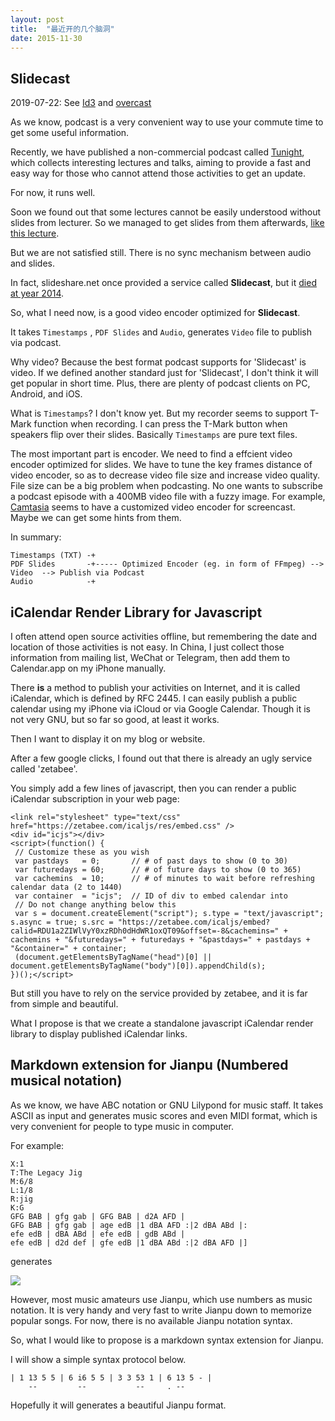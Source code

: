 ```yaml
---
layout: post
title:  "最近开的几个脑洞"
date: 2015-11-30
---
```



## Slidecast

2019-07-22: See [Id3](http://id3.org/id3v2-chapters-1.0) and [overcast](https://overcast.fm/forecast)

As we know, podcast is a very convenient way to use your commute time to get some useful information.

Recently, we have published a non-commercial podcast called [Tunight](https://podcast.tuna.moe/), which collects interesting lectures and talks, aiming to provide a fast and easy way for those who cannot attend those activities to get an update.

For now, it runs well. 

Soon we found out that some lectures cannot be easily understood without slides from lecturer. So we managed to get slides from them afterwards, [like this lecture](https://podcast.tuna.moe/podcast/2015/11/LaTeX/).

But we are not satisfied still. There is no sync mechanism between audio and slides.

In fact, slideshare.net once provided a service called **Slidecast**, but it [died at year 2014](https://blog.slideshare.net/2014/02/07/slidecasts-to-be-discontinued/).

So, what I need now, is a good video encoder optimized for **Slidecast**.

It takes `Timestamps` , `PDF Slides`  and `Audio`, generates `Video` file to publish via podcast.

Why video? Because the best format podcast supports for 'Slidecast' is video. If we defined another standard just for 'Slidecast', I don't think it will get popular in short time. Plus, there are plenty of podcast clients on PC, Android, and iOS. 

What is `Timestamps`? I don't know yet. But my recorder seems to support T-Mark function when recording. I can press the T-Mark button when speakers flip over their slides. Basically `Timestamps` are pure text files.

The most important part is encoder. We need to find a effcient video encoder optimized for slides. We have to tune the   key frames distance of video encoder, so as to decrease video file size and increase video  quality. File size can be a big problem when podcasting. No one wants to subscribe a podcast episode with a 400MB video file with a fuzzy image. For example, [Camtasia](https://www.techsmith.com/camtasia.html) seems to have a customized video encoder for screencast. Maybe we can get some hints from them.


In summary:

    Timestamps (TXT) -+
    PDF Slides       -+----- Optimized Encoder (eg. in form of FFmpeg) --> Video  --> Publish via Podcast
    Audio            -+ 



## iCalendar Render Library for Javascript

I often attend open source activities offline, but remembering the date and location of those activities is not easy. 
In China, I just collect those information from mailing list, WeChat or Telegram, then add them to Calendar.app on my iPhone manually. 

There **is** a method to publish your activities on Internet, and it is called iCalendar, which is defined by RFC 2445. I can easily publish a public calendar using my iPhone via iCloud or via Google Calendar.  Though it is not very GNU, but so far so good, at least it works.

Then I want to display it on my blog or website.

After a few google clicks, I found out that there is already an ugly service called 'zetabee'.

You simply add a few lines of javascript, then you can render a public iCalendar subscription in your web page:

    <link rel="stylesheet" type="text/css" href="https://zetabee.com/icaljs/res/embed.css" />
    <div id="icjs"></div>
    <script>(function() {
     // Customize these as you wish
     var pastdays   = 0;       // # of past days to show (0 to 30)
     var futuredays = 60;      // # of future days to show (0 to 365)
     var cachemins  = 10;      // # of minutes to wait before refreshing calendar data (2 to 1440)
     var container  = "icjs";  // ID of div to embed calendar into
     // Do not change anything below this
     var s = document.createElement("script"); s.type = "text/javascript"; s.async = true; s.src = "https://zetabee.com/icaljs/embed?calid=RDU1a2ZIWlVyY0xzRDh0dHdWR1oxQT09&offset=-8&cachemins=" + cachemins + "&futuredays=" + futuredays + "&pastdays=" + pastdays + "&container=" + container;
     (document.getElementsByTagName("head")[0] || document.getElementsByTagName("body")[0]).appendChild(s);
    })();</script>


But still you have to rely on the service provided by zetabee, and it is far from simple and beautiful.

What I propose is that we create a standalone javascript iCalendar render library to display published iCalendar links.


## Markdown extension for Jianpu (Numbered musical notation)

As we know, we have ABC notation or GNU Lilypond for music staff.
It takes ASCII as input and generates music scores and even MIDI format, which is very convenient for people to type music in computer. 

For example:

    X:1
    T:The Legacy Jig
    M:6/8
    L:1/8
    R:jig
    K:G
    GFG BAB | gfg gab | GFG BAB | d2A AFD |
    GFG BAB | gfg gab | age edB |1 dBA AFD :|2 dBA ABd |:
    efe edB | dBA ABd | efe edB | gdB ABd |
    efe edB | d2d def | gfe edB |1 dBA ABd :|2 dBA AFD |]


generates

![](https://upload.wikimedia.org/score/j/e/je0b6w9rgv4me8z70wxihq3pjvzpqt6/je0b6w9r.png)


However, most music amateurs use Jianpu, which use numbers as music notation. It is very handy and very fast to write Jianpu down to memorize popular songs. For now, there is no available Jianpu notation syntax.

So, what I would like to propose is a markdown syntax extension for Jianpu.

I will show a simple syntax protocol below.


    | 1 13 5 5 | 6 i6 5 5 | 3 3 53 1 | 6 13 5 - |
        --         --           --     . --

Hopefully it will generates a beautiful Jianpu format.


